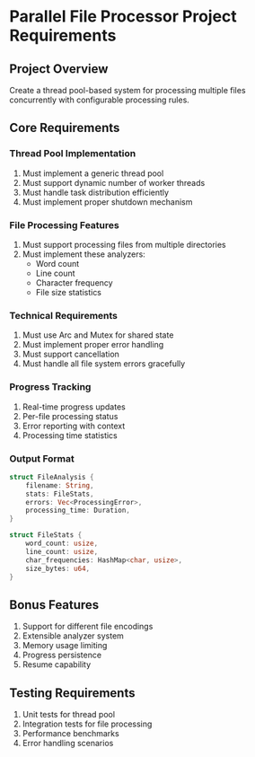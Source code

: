 # Parallel File Processor Project Requirements

## Project Overview
Create a thread pool-based system for processing multiple files concurrently with configurable processing rules.

## Core Requirements

### Thread Pool Implementation
1. Must implement a generic thread pool
2. Must support dynamic number of worker threads
3. Must handle task distribution efficiently
4. Must implement proper shutdown mechanism

### File Processing Features
1. Must support processing files from multiple directories
2. Must implement these analyzers:
   - Word count
   - Line count
   - Character frequency
   - File size statistics

### Technical Requirements
1. Must use Arc and Mutex for shared state
2. Must implement proper error handling
3. Must support cancellation
4. Must handle all file system errors gracefully

### Progress Tracking
1. Real-time progress updates
2. Per-file processing status
3. Error reporting with context
4. Processing time statistics

### Output Format
```rust
struct FileAnalysis {
    filename: String,
    stats: FileStats,
    errors: Vec<ProcessingError>,
    processing_time: Duration,
}

struct FileStats {
    word_count: usize,
    line_count: usize,
    char_frequencies: HashMap<char, usize>,
    size_bytes: u64,
}
```

## Bonus Features
1. Support for different file encodings
2. Extensible analyzer system
3. Memory usage limiting
4. Progress persistence
5. Resume capability

## Testing Requirements
1. Unit tests for thread pool
2. Integration tests for file processing
3. Performance benchmarks
4. Error handling scenarios
